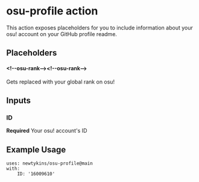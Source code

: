 # osu-profile action

This action exposes placeholders for you to include information about your osu! account on your GitHub profile readme.

## Placeholders

#### \<!--osu-rank-->\<!--osu-rank-->

Gets replaced with your global rank on osu!

## Inputs

### ID

**Required** Your osu! account's ID

## Example Usage

```
uses: newtykins/osu-profile@main
with:
	ID: '16009610'
```
